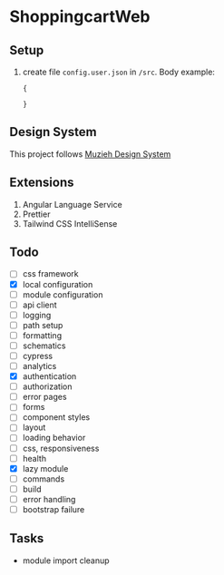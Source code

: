 # ShoppingcartWeb

## Setup
1. create file `config.user.json` in `/src`. Body example:
    ```
    {

    }
    ```
## Design System
This project follows [Muzieh Design System](https://ruifang.github.io/designsystem)

## Extensions
1. Angular Language Service
1. Prettier
1. Tailwind CSS IntelliSense

## Todo

-   [ ] css framework
-   [x] local configuration
-   [ ] module configuration
-   [ ] api client
-   [ ] logging
-   [ ] path setup
-   [ ] formatting
-   [ ] schematics
-   [ ] cypress
-   [ ] analytics
-   [x] authentication
-   [ ] authorization
-   [ ] error pages
-   [ ] forms
-   [ ] component styles
-   [ ] layout
-   [ ] loading behavior
-   [ ] css, responsiveness
-   [ ] health
-   [x] lazy module
-   [ ] commands
-   [ ] build
-   [ ] error handling
-   [ ] bootstrap failure

## Tasks
- module import cleanup
